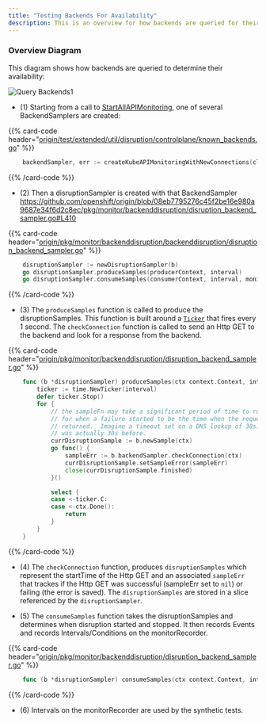 ```yaml
---
title: "Testing Backends For Availability"
description: This is an overview for how backends are queried for their availability status.
---
```


### Overview Diagram

This diagram shows how backends are queried to determine their availability:

![Query Backends1](/query_backends1.png)


* (1) Starting from a call to
  [StartAllAPIMonitoring](https://github.com/openshift/origin/blob/08eb7795276c45f2be16e980a9687e34f6d2c8ec/test/extended/util/disruption/controlplane/known_backends.go#L13),
  one of several BackendSamplers are created:

{{% card-code header="[origin/test/extended/util/disruption/controlplane/known_backends.go](https://github.com/openshift/origin/blob/08eb7795276c45f2be16e980a9687e34f6d2c8ec/test/extended/util/disruption/controlplane/known_backends.go#L54)" %}}

```go
	backendSampler, err := createKubeAPIMonitoringWithNewConnections(clusterConfig)
```

{{% /card-code %}}

* (2) Then a disruptionSampler is created with that BackendSampler
  https://github.com/openshift/origin/blob/08eb7795276c45f2be16e980a9687e34f6d2c8ec/pkg/monitor/backenddisruption/disruption_backend_sampler.go#L410

{{% card-code header="[origin/pkg/monitor/backenddisruption/backenddisruption/disruption_backend_sampler.go](https://github.com/openshift/origin/blob/08eb7795276c45f2be16e980a9687e34f6d2c8ec/pkg/monitor/backenddisruption/disruption_backend_sampler.go#L410)" %}}

```go
	disruptionSampler := newDisruptionSampler(b)
    go disruptionSampler.produceSamples(producerContext, interval)
	go disruptionSampler.consumeSamples(consumerContext, interval, monitorRecorder, eventRecorder)
```

{{% /card-code %}}

* (3) The `produceSamples` function is called to produce the disruptionSamples.  This function is built around
  a [`Ticker`](https://go.dev/src/time/tick.go) that fires every 1 second.  The `checkConnection` function is
  called to send an Http GET to the backend and look for a response from the backend.

{{% card-code header="[origin/pkg/monitor/backenddisruption/disruption_backend_sampler.go](https://github.com/openshift/origin/blob/08eb7795276c45f2be16e980a9687e34f6d2c8ec/pkg/monitor/backenddisruption/disruption_backend_sampler.go#L506)" %}}


```go
    func (b *disruptionSampler) produceSamples(ctx context.Context, interval time.Duration) {
    	ticker := time.NewTicker(interval)
    	defer ticker.Stop()
    	for {
    		// the sampleFn may take a significant period of time to run.  In such a case, we want our start interval
    		// for when a failure started to be the time when the request was first made, not the time when the call
    		// returned.  Imagine a timeout set on a DNS lookup of 30s: when the GET finally fails and returns, the outage
    		// was actually 30s before.
    		currDisruptionSample := b.newSample(ctx)
    		go func() {
    			sampleErr := b.backendSampler.checkConnection(ctx)
    			currDisruptionSample.setSampleError(sampleErr)
    			close(currDisruptionSample.finished)
    		}()

    		select {
    		case <-ticker.C:
    		case <-ctx.Done():
      			return
    		}
    	}
    }
```

{{% /card-code %}}

* (4) The `checkConnection` function, produces `disruptionSamples` which represent the startTime of the Http GET and
   an associated `sampleErr` that trackes if the Http GET was successful (sampleErr set to `nil`) or failing (the error
   is saved).  The `disruptionSamples` are stored in a slice referenced by the `disruptionSampler`.

* (5) The `consumeSamples` function takes the disruptionSamples and determines when disruption started and stopped.  It
  then records Events and records Intervals/Conditions on the monitorRecorder.


{{% card-code header="[origin/pkg/monitor/backenddisruption/disruption_backend_sampler.go](https://github.com/openshift/origin//blob/master/pkg/monitor/backenddisruption/disruption_backend_sampler.go#L504)" %}}

```go
    func (b *disruptionSampler) consumeSamples(ctx context.Context, interval time.Duration, monitorRecorder Recorder, eventRecorder events.EventRecorder) {
```

{{% /card-code %}}

* (6) Intervals on the monitorRecorder are used by the synthetic tests.
